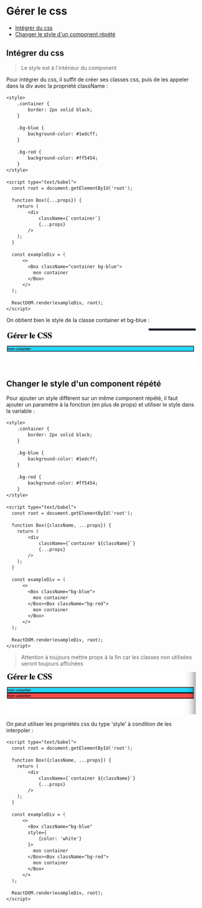 # Gérer le css

* [Intégrer du css](#intégrer-du-css)
* [Changer le style d'un component répété](#changer-le-style-dun-component-répété)

## Intégrer du css

> Le style est à l'intérieur du component

Pour intégrer du css, il suffit de créer ses classes css, puis de les appeler dans la div avec la propriété className :

```angular2html
<style>
    .container {
        border: 2px solid black;
    }

    .bg-blue {
        background-color: #1edcff;
    }

    .bg-red {
        background-color: #ff5454;
    }
</style>

<script type="text/babel">
  const root = document.getElementById('root');

  function Box({...props}) {
    return (
        <div
            className={`container`}
            {...props}
        />
    );
  }

  const exampleDiv = (
      <>
        <Box className="container bg-blue">
          mon container
        </Box>
      </>
  );

  ReactDOM.render(exampleDiv, root);
</script>
```

On obtient bien le style de la classe container et bg-blue :

![css](img/css.PNG)

## Changer le style d'un component répété

Pour ajouter un style différent sur un même component répété, il faut ajouter un paramètre à la fonction (en plus de props)
et utiliser le style dans la variable :

```angular2html
<style>
    .container {
        border: 2px solid black;
    }

    .bg-blue {
        background-color: #1edcff;
    }

    .bg-red {
        background-color: #ff5454;
    }
</style>

<script type="text/babel">
  const root = document.getElementById('root');

  function Box({className, ...props}) {
    return (
        <div
            className={`container ${className}`}
            {...props}
        />
    );
  }

  const exampleDiv = (
      <>
        <Box className="bg-blue">
          mon container
        </Box><Box className="bg-red">
          mon container
        </Box>
      </>
  );

  ReactDOM.render(exampleDiv, root);
</script>
```

> Attention à toujours mettre props à la fin car les classes non utilisées seront toujours affichées

![plusieurs styles](img/plusieurs%20styles.PNG)

On peut utiliser les propriétés css du type 'style' à condition de les interpoler :

```angular2html
<script type="text/babel">
  const root = document.getElementById('root');

  function Box({className, ...props}) {
    return (
        <div
            className={`container ${className}`}
            {...props}
        />
    );
  }

  const exampleDiv = (
      <>
        <Box className="bg-blue"
        style={
            {color: 'white'}        
        }>
          mon container
        </Box><Box className="bg-red">
          mon container
        </Box>
      </>
  );

  ReactDOM.render(exampleDiv, root);
</script>
```
